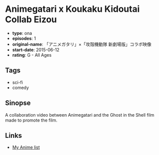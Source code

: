 # Animegatari x Koukaku Kidoutai Collab Eizou

-   **type**: ona
-   **episodes**: 1
-   **original-name**: 「アニメガタリ」×「攻殻機動隊 新劇場版」コラボ映像
-   **start-date**: 2015-06-12
-   **rating**: G - All Ages

## Tags

-   sci-fi
-   comedy

## Sinopse

A collaboration video between Animegatari and the Ghost in the Shell film made to promote the film.

## Links

-   [My Anime list](https://myanimelist.net/anime/33512/Animegatari_x_Koukaku_Kidoutai_Collab_Eizou)
